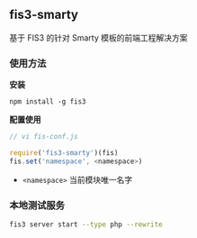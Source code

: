 ## fis3-smarty

基于 FIS3 的针对 Smarty 模板的前端工程解决方案

### 使用方法

**安装**

```
npm install -g fis3
```

**配置使用**
```js
// vi fis-conf.js

require('fis3-smarty')(fis)
fis.set('namespace', <namespace>)
```
- `<namespace>` 当前模块唯一名字

### 本地测试服务

```bash
fis3 server start --type php --rewrite
```

